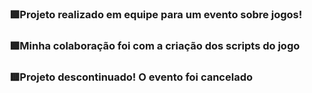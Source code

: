 ### 🟩Projeto realizado em equipe para um evento sobre jogos!
### 🟩Minha colaboração foi com a criação dos scripts do jogo
### 🟥Projeto descontinuado! O evento foi cancelado
